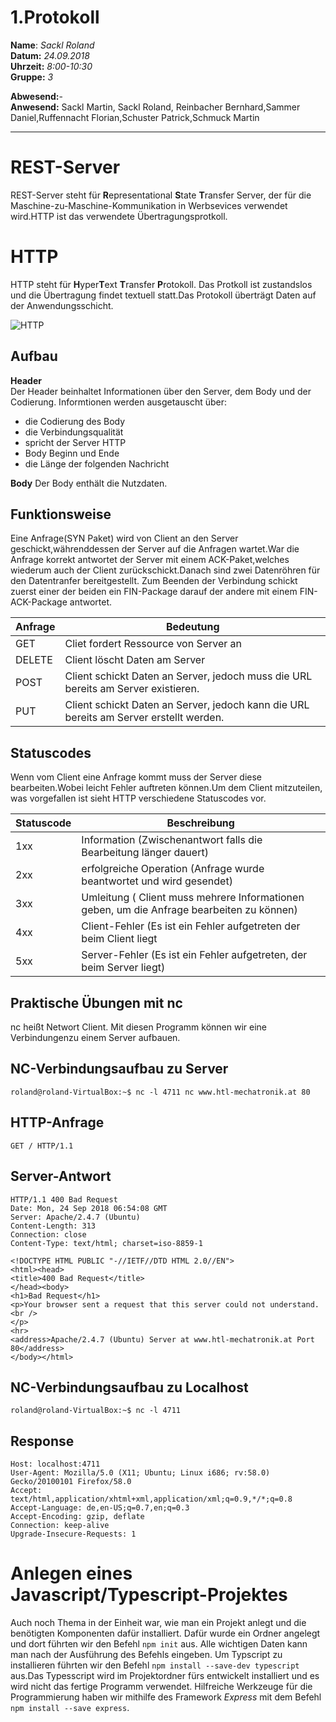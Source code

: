 # 1.Protokoll  
  
  **Name**:  *Sackl Roland*  
  **Datum:** *24.09.2018*  
  **Uhrzeit:** *8:00-10:30*  
  **Gruppe:** *3*  
  
  **Abwesend:**-   
  **Anwesend:**   Sackl Martin, Sackl Roland, Reinbacher Bernhard,Sammer Daniel,Ruffennacht Florian,Schuster Patrick,Schmuck Martin
   

----------------------------

# REST-Server  
REST-Server steht für **R**epresentational **S**tate **T**ransfer Server, der für die 
Maschine-zu-Maschine-Kommunikation in Werbsevices verwendet wird.HTTP ist das verwendete Übertragungsprotkoll.

# HTTP
HTTP steht für **H**yper**T**ext **T**ransfer **P**rotokoll. Das Protkoll ist zustandslos und die Übertragung findet textuell statt.Das Protokoll überträgt Daten auf der Anwendungsschicht.  


![HTTP](https://github.com/HTLMechatronics/m14-la1-sx/blob/sacrom14/sacrom14/HTTPProtokollSchema.png)  
    
  
## Aufbau  
**Header**   
Der Header beinhaltet Informationen über den Server, dem Body und der Codierung.
Informtionen werden ausgetauscht über:
* die Codierung des Body 
* die Verbindungsqualität  
* spricht  der Server HTTP 
* Body Beginn und Ende
* die Länge der folgenden Nachricht  
 
**Body**
Der Body enthält die Nutzdaten.  
  

## Funktionsweise  

Eine  Anfrage(SYN Paket) wird von Client an den Server geschickt,währenddessen der Server auf die Anfragen wartet.War die Anfrage korrekt antwortet der Server mit einem ACK-Paket,welches wiederum auch der Client zurückschickt.Danach sind zwei Datenröhren für den Datentranfer bereitgestellt. Zum Beenden der Verbindung schickt zuerst einer der beiden ein FIN-Package darauf der andere mit einem FIN-ACK-Package antwortet.


  Anfrage | Bedeutung 
  ------- | ---------  
  GET | Cliet fordert Ressource von Server an  
  DELETE | Client löscht Daten am Server  
  POST | Client schickt Daten an Server, jedoch muss die URL bereits am Server existieren.  
  PUT | Client schickt Daten an Server, jedoch kann die URL bereits am Server erstellt werden.
 
## Statuscodes
Wenn vom Client eine Anfrage kommt muss der Server diese bearbeiten.Wobei leicht Fehler auftreten können.Um dem Client mitzuteilen, was vorgefallen ist sieht HTTP verschiedene Statuscodes vor.  

Statuscode | Beschreibung  
--- | ---  
1xx | Information (Zwischenantwort falls die Bearbeitung länger dauert)  
2xx | erfolgreiche Operation  (Anfrage wurde beantwortet und wird gesendet)  
3xx | Umleitung ( Client muss mehrere Informationen geben, um die Anfrage bearbeiten zu können)
4xx | Client-Fehler (Es ist ein Fehler aufgetreten der beim Client liegt
5xx | Server-Fehler (Es ist ein Fehler aufgetreten, der beim Server liegt)  
  
   
   
   
   ## Praktische Übungen mit nc  
 nc heißt Networt Client. Mit diesen Programm können wir eine Verbindungenzu einem Server aufbauen.
   
  
## NC-Verbindungsaufbau zu Server  
``
roland@roland-VirtualBox:~$ nc -l 4711 nc www.htl-mechatronik.at 80
``
## HTTP-Anfrage  
``
GET / HTTP/1.1
``
## Server-Antwort  
```
HTTP/1.1 400 Bad Request
Date: Mon, 24 Sep 2018 06:54:08 GMT
Server: Apache/2.4.7 (Ubuntu)
Content-Length: 313
Connection: close
Content-Type: text/html; charset=iso-8859-1

<!DOCTYPE HTML PUBLIC "-//IETF//DTD HTML 2.0//EN">
<html><head>
<title>400 Bad Request</title>
</head><body>
<h1>Bad Request</h1>
<p>Your browser sent a request that this server could not understand.<br />
</p>
<hr>
<address>Apache/2.4.7 (Ubuntu) Server at www.htl-mechatronik.at Port 80</address>
</body></html>

```
  
## NC-Verbindungsaufbau zu Localhost  
``
roland@roland-VirtualBox:~$ nc -l 4711
``
## Response  
```
Host: localhost:4711
User-Agent: Mozilla/5.0 (X11; Ubuntu; Linux i686; rv:58.0) Gecko/20100101 Firefox/58.0
Accept: text/html,application/xhtml+xml,application/xml;q=0.9,*/*;q=0.8
Accept-Language: de,en-US;q=0.7,en;q=0.3
Accept-Encoding: gzip, deflate
Connection: keep-alive
Upgrade-Insecure-Requests: 1
```

# Anlegen eines Javascript/Typescript-Projektes
Auch noch Thema in der Einheit war, wie man ein Projekt anlegt und die benötigten Komponenten dafür installiert.
Dafür wurde ein Ordner angelegt und dort führten wir den Befehl `npm init` aus. Alle wichtigen Daten kann man nach der Ausführung des Befehls eingeben. Um Typscript zu installieren führten wir den Befehl `npm install --save-dev typescript` aus.Das Typesscript wird im Projektordner fürs entwickelt installiert und es wird nicht das fertige Programm verwendet.
Hilfreiche Werkzeuge für die Programmierung haben wir mithilfe des Framework *Express* mit dem Befehl `npm install --save express`.

